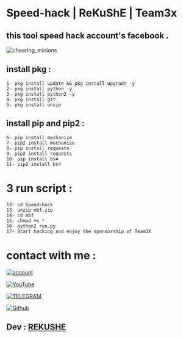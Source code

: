 # Speed-hack | ReKuShE | Team3x
 
 
this tool speed hack account's facebook .
-

![cheering_minions](https://user-images.githubusercontent.com/70316694/100680660-1ae6d580-3383-11eb-89a4-0800b78c33f4.gif)


## install pkg :

````
1- pkg install update && pkg install upgrade -y
2- pkg install python -y
3- pkg install python2 -y
4- pkg install git 
5- pkg install unzip
````
## install pip and pip2 :

```
6- pip install mechanize
7- pip2 install mechanize
8- pip install requests
9- pip2 install requests
10- pip install bs4
11- pip2 install bs4
```

# 3 run script :
```
12- cd Speed-hack
13- unzip mbf.zip
14- cd mbf
15- chmod +x *
16- python2 run.py
17- Start hacking and enjoy the sponsorship of Team3X
```
# contact with me :

[![account](https://img.shields.io/badge/account%20-%20telegram-yellowred)](https://t.me/iiwiw)

[![YouTube](https://img.shields.io/badge/Channel-Youtube-red)](https://YouTube.com/iraqhacker)

[![TELEGRAM](https://img.shields.io/badge/channel-telegram-yellow)](https://t.me/Professional_school)

[![Github](https://img.shields.io/badge/My%20web-in%20Githib-9cf)](https://github.com/iraq-hacker)



## Dev : [REKUSHE](https://t.me/iiwiw)
